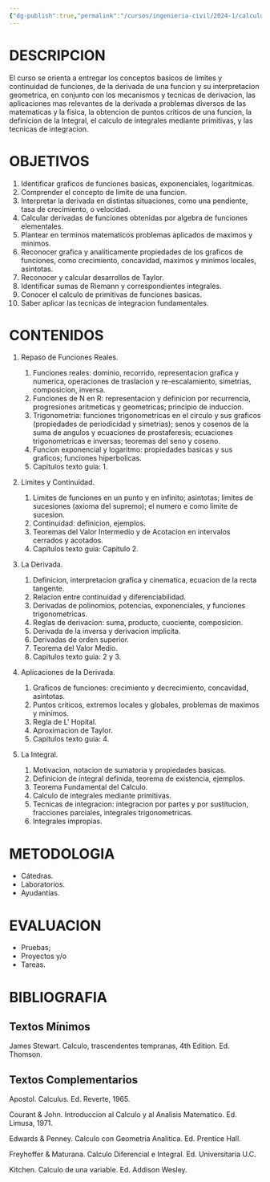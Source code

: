 ```yaml
---
{"dg-publish":true,"permalink":"/cursos/ingenieria-civil/2024-1/calculo-i/"}
---
```


# DESCRIPCION

El curso se orienta a entregar los conceptos basicos de limites y continuidad de funciones, de la derivada de una funcion y su interpretacion geometrica, en conjunto con los mecanismos y tecnicas de derivacion, las aplicaciones mas relevantes de la derivada a problemas diversos de las matematicas y la fisica, la obtencion de puntos criticos de una funcion, la definicion de la Integral, el calculo de integrales mediante primitivas, y las tecnicas de integracion.

# OBJETIVOS

1. Identificar graficos de funciones basicas, exponenciales, logaritmicas.
2. Comprender el concepto de limite de una funcion.
3. Interpretar la derivada en distintas situaciones, como una pendiente, tasa de crecimiento, o velocidad.
4. Calcular derivadas de funciones obtenidas por algebra de funciones elementales.
5. Plantear en terminos matematicos problemas aplicados de maximos y minimos.
6. Reconocer grafica y analiticamente propiedades de los graficos de funciones, como crecimiento, concavidad, maximos y minimos locales, asintotas.
7. Reconocer y calcular desarrollos de Taylor.
8. Identificar sumas de Riemann y correspondientes integrales.
9. Conocer el calculo de primitivas de funciones basicas.
10. Saber aplicar las tecnicas de integracion fundamentales.

# CONTENIDOS

1. Repaso de Funciones Reales.
	1. Funciones reales: dominio, recorrido, representacion grafica y numerica, operaciones de traslacion y re-escalamiento, simetrias, composicion, inversa.
	2. Funciones de N en R: representacion y definicion por recurrencia, progresiones aritmeticas y geometricas; principio de induccion.
	3. Trigonometria: funciones trigonometricas en el circulo y sus graficos (propiedades de periodicidad y simetrias); senos y cosenos de la suma de angulos y ecuaciones de prostaferesis; ecuaciones trigonometricas e inversas; teoremas del seno y coseno.
	4. Funcion exponencial y logaritmo: propiedades basicas y sus graficos; funciones hiperbolicas.
	5. Capitulos texto guia: 1.

2. Limites y Continuidad.
	1. Limites de funciones en un punto y en infinito; asintotas; limites de sucesiones (axioma del supremo); el numero e como limite de sucesion.
	2. Continuidad: definicion, ejemplos.
	3. Teoremas del Valor Intermedio y de Acotacion en intervalos cerrados y acotados.
	4. Capitulos texto guia: Capitulo 2.

3. La Derivada.
	1. Definicion, interpretacion grafica y cinematica, ecuacion de la recta tangente.
	2. Relacion entre continuidad y diferenciabilidad.
	3. Derivadas de polinomios, potencias, exponenciales, y funciones trigonometricas.
	4. Reglas de derivacion: suma, producto, cuociente, composicion.
	5. Derivada de la inversa y derivacion implicita.
	6. Derivadas de orden superior.
	7. Teorema del Valor Medio.
	8. Capitulos texto guia: 2 y 3.

4. Aplicaciones de la Derivada.
	1. Graficos de funciones: crecimiento y decrecimiento, concavidad, asintotas.
	2. Puntos criticos, extremos locales y globales, problemas de maximos y minimos.
	3. Regla de L' Hopital.
	4. Aproximacion de Taylor.
	5. Capitulos texto guia: 4.

5. La Integral.
	1. Motivacion, notacion de sumatoria y propiedades basicas.
	2. Definicion de integral definida, teorema de existencia, ejemplos.
	3. Teorema Fundamental del Calculo.
	4. Calculo de integrales mediante primitivas.
	5. Tecnicas de integracion: integracion por partes y por sustitucion, fracciones parciales, integrales trigonometricas.
	6. Integrales impropias.
# METODOLOGIA

- Cátedras.
- Laboratorios.
- Ayudantías.

# EVALUACION

- Pruebas;
- Proyectos y/o
- Tareas.

# BIBLIOGRAFIA

## Textos Mínimos

James Stewart. Calculo, trascendentes tempranas, 4th Edition. Ed. Thomson.

## Textos Complementarios

Apostol. Calculus. Ed. Reverte, 1965.

Courant & John. Introduccion al Calculo y al Analisis Matematico. Ed. Limusa, 1971.

Edwards & Penney. Calculo con Geometria Analitica. Ed. Prentice Hall.

Freyhoffer & Maturana. Calculo Diferencial e Integral. Ed. Universitaria U.C.

Kitchen. Calculo de una variable. Ed. Addison Wesley.